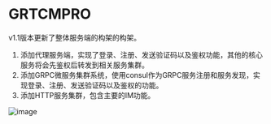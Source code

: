 # GRTCMPRO
v1.1版本更新了整体服务端的构架的构架。  
1. 添加代理服务端，实现了登录、注册、发送验证码以及鉴权功能，其他的核心服务将会先鉴权后转发到相关服务集群。
2. 添加GRPC微服务集群系统，使用consul作为GRPC服务注册和服务发现，实现登录、注册、发送验证码以及鉴权的功能。
3. 添加HTTP服务集群，包含主要的IM功能。


![image](https://github.com/aoweichen/GRTCMPRO/assets/73885370/12a35004-305a-4c35-8198-a9fd4a19f74b)

